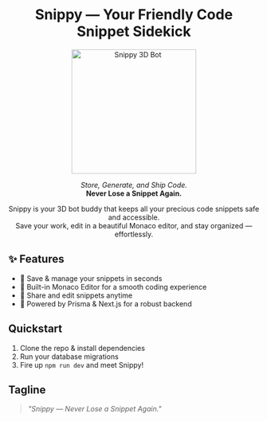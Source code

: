 <h1 align="center">Snippy — Your Friendly Code Snippet Sidekick</h1>

<p align="center">
  <img src="public/robo-cube.gif" alt="Snippy 3D Bot" width="250" />
</p>

<p align="center">
  <em>Store, Generate, and Ship Code.</em><br/>
  <strong>Never Lose a Snippet Again.</strong>
</p>

<p align="center">
  Snippy is your 3D bot buddy that keeps all your precious code snippets safe and accessible.<br/>
  Save your work, edit in a beautiful Monaco editor, and stay organized — effortlessly.
</p>

<h2>✨ Features</h2>
<ul>
  <li>🔑 Save & manage your snippets in seconds</li>
  <li>📝 Built-in Monaco Editor for a smooth coding experience</li>
  <li>🔗 Share and edit snippets anytime</li>
  <li>🤖 Powered by Prisma & Next.js for a robust backend</li>
</ul>

<h2>Quickstart</h2>
<ol>
  <li>Clone the repo & install dependencies</li>
  <li>Run your database migrations</li>
  <li>Fire up <code>npm run dev</code> and meet Snippy!</li>
</ol>

<h2>Tagline</h2>
<blockquote>
  <em>"Snippy — Never Lose a Snippet Again."</em>
</blockquote>

